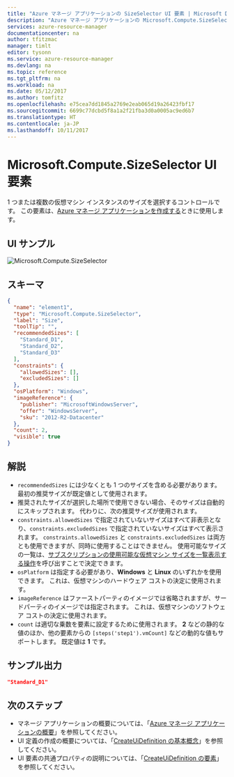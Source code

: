 ```yaml
---
title: "Azure マネージ アプリケーションの SizeSelector UI 要素 | Microsoft Docs"
description: "Azure マネージ アプリケーションの Microsoft.Compute.SizeSelector UI 要素について説明します。"
services: azure-resource-manager
documentationcenter: na
author: tfitzmac
manager: timlt
editor: tysonn
ms.service: azure-resource-manager
ms.devlang: na
ms.topic: reference
ms.tgt_pltfrm: na
ms.workload: na
ms.date: 05/12/2017
ms.author: tomfitz
ms.openlocfilehash: e75cea7dd1845a2769e2eab065d19a26423fbf17
ms.sourcegitcommit: 6699c77dcbd5f8a1a2f21fba3d0a0005ac9ed6b7
ms.translationtype: HT
ms.contentlocale: ja-JP
ms.lasthandoff: 10/11/2017
---
```

# <a name="microsoftcomputesizeselector-ui-element"></a>Microsoft.Compute.SizeSelector UI 要素
1 つまたは複数の仮想マシン インスタンスのサイズを選択するコントロールです。 この要素は、[Azure マネージ アプリケーションを作成する](managed-application-publishing.md)ときに使用します。

## <a name="ui-sample"></a>UI サンプル
![Microsoft.Compute.SizeSelector](./media/managed-application-elements/microsoft.compute.sizeselector.png)

## <a name="schema"></a>スキーマ
```json
{
  "name": "element1",
  "type": "Microsoft.Compute.SizeSelector",
  "label": "Size",
  "toolTip": "",
  "recommendedSizes": [
    "Standard_D1",
    "Standard_D2",
    "Standard_D3"
  ],
  "constraints": {
    "allowedSizes": [],
    "excludedSizes": []
  },
  "osPlatform": "Windows",
  "imageReference": {
    "publisher": "MicrosoftWindowsServer",
    "offer": "WindowsServer",
    "sku": "2012-R2-Datacenter"
  },
  "count": 2,
  "visible": true
}
```

## <a name="remarks"></a>解説
- `recommendedSizes` には少なくとも 1 つのサイズを含める必要があります。 最初の推奨サイズが既定値として使用されます。
- 推奨されたサイズが選択した場所で使用できない場合、そのサイズは自動的にスキップされます。 代わりに、次の推奨サイズが使用されます。
- `constraints.allowedSizes` で指定されていないサイズはすべて非表示となり、`constraints.excludedSizes` で指定されていないサイズはすべて表示されます。
`constraints.allowedSizes` と `constraints.excludedSizes` は両方とも使用できますが、同時に使用することはできません。 使用可能なサイズの一覧は、[サブスクリプションの使用可能な仮想マシン サイズを一覧表示する操作](/rest/api/compute/virtualmachines/virtualmachines-list-sizes-region)を呼び出すことで決定できます。
- `osPlatform` は指定する必要があり、**Windows** と **Linux** のいずれかを使用できます。 これは、仮想マシンのハードウェア コストの決定に使用されます。
- `imageReference` はファーストパーティのイメージでは省略されますが、サードパーティのイメージでは指定されます。 これは、仮想マシンのソフトウェア コストの決定に使用されます。
- `count` は適切な乗数を要素に設定するために使用されます。 **2** などの静的な値のほか、他の要素からの `[steps('step1').vmCount]` などの動的な値もサポートします。 既定値は **1** です。

## <a name="sample-output"></a>サンプル出力
```json
"Standard_D1"
```

## <a name="next-steps"></a>次のステップ
* マネージ アプリケーションの概要については、「[Azure マネージ アプリケーションの概要](managed-application-overview.md)」を参照してください。
* UI 定義の作成の概要については、「[CreateUiDefinition の基本概念](managed-application-createuidefinition-overview.md)」を参照してください。
* UI 要素の共通プロパティの説明については、「[CreateUiDefinition の要素](managed-application-createuidefinition-elements.md)」を参照してください。
